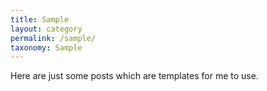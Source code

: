 ```yaml
---
title: Sample
layout: category
permalink: /sample/
taxonomy: Sample
---
```


Here are just some posts which are templates for me to use.
